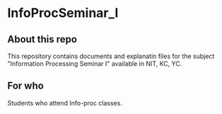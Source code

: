 # InfoProcSeminar_I
## About this repo
This repository contains documents and explanatin files for the subject "Information Processing Seminar I" available in NIT, KC, YC.
## For who
Students who attend Info-proc classes.
